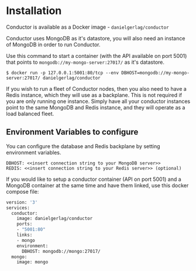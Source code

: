 # Installation

Conductor is available as a Docker image - `danielgerlag/conductor`

Conductor uses MongoDB as it's datastore, you will also need an instance of MongoDB in order to run Conductor.

Use this command to start a container (with the API available on port 5001) that points to `mongodb://my-mongo-server:27017/` as it's datastore.

```
$ docker run -p 127.0.0.1:5001:80/tcp --env DBHOST=mongodb://my-mongo-server:27017/ danielgerlag/conductor
```

If you wish to run a fleet of Conductor nodes, then you also need to have a Redis instance, which they will use as a backplane.  This is not required if you are only running one instance.
Simply have all your conductor instances point to the same MongoDB and Redis instance, and they will operate as a load balanced fleet.

## Environment Variables to configure

You can configure the database and Redis backplane by setting environment variables.

```
DBHOST: <<insert connection string to your MongoDB server>>
REDIS: <<insert connection string to your Redis server>> (optional)
```

If you would like to setup a conductor container (API on port 5001) and a MongoDB container at the same time and have them linked, use this docker compose file:

```Dockerfile
version: '3'
services:
  conductor:
    image: danielgerlag/conductor
    ports:
    - "5001:80"
    links:
    - mongo
    environment:
      DBHOST: mongodb://mongo:27017/
  mongo:
    image: mongo
```

